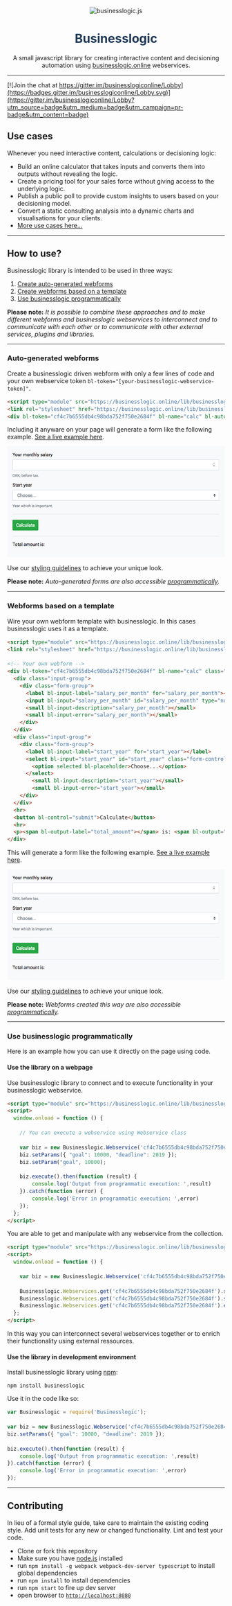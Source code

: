 <p align="center">
<img alt="businesslogic.js" title="businesslogic.js" src="https://businesslogic.online/images/favicon/apple-icon-180x180.png" width="120">
</p>
<h1 align="center" style="color: #1F3957">Businesslogic</h1>
<p align="center">A small javascript library for creating interactive content and decisioning automation using <a href="https://businesslogic.online" target="_blank">businesslogic.online</a> webservices.</p>

---

[![Join the chat at https://gitter.im/businesslogiconline/Lobby](https://badges.gitter.im/businesslogiconline/Lobby.svg)](https://gitter.im/businesslogiconline/Lobby?utm_source=badge&utm_medium=badge&utm_campaign=pr-badge&utm_content=badge)

## Use cases
Whenever you need interactive content, calculations or decisioning logic:

* Build an online calculator that takes inputs and converts them into outputs without revealing the logic.
* Create a pricing tool for your sales force without giving access to the underlying logic.
* Publish a public poll to provide custom insights to users based on your decisioning model.
* Convert a static consulting analysis into a dynamic charts and visualisations for your clients.
* [More use cases here...][use cases]

---

## How to use?
Businesslogic library is intended to be used in three ways:
1. [Create auto-generated webforms](#auto-generated-webforms)
1. [Create webforms based on a template](#webforms-based-on-a-template)
1. [Use businesslogic programmatically](#use-businesslogic-programmatically)

**Please note:** *It is possible to combine these approaches and to make different webforms and businesslogic webservices to interconnect and to communicate with each other or to communicate with other external services, plugins and libraries.*

---

### Auto-generated webforms
Create a businesslogic driven webform with only a few lines of code and your own webservice token `bl-token="[your-businesslogic-webservice-token]"`.

```html
<script type="module" src="https://businesslogic.online/lib/businesslogic.1.0.0.js"></script>
<link rel="stylesheet" href="https://businesslogic.online/lib/businesslogic-standard-theme.css">
<div bl-token="cf4c7b6555db4c98bda752f750e2684f" bl-name="calc" bl-auto class="bl-theme bl-theme-fonts"></div>
```
Including it anyware on your page will generate a form like the following example. [See a live example here][jsfiddle-automatic-webform].

[![alt text][automatic-webform]][jsfiddle-automatic-webform]

Use our [styling guidelines][styling guide] to achieve your unique look.

**Please note:** *Auto-generated forms are also accessible [programmatically](#use-businesslogic-programmatically).*

---

### Webforms based on a template
Wire your own webform template with businesslogic. In this cases businesslogic uses it as a template.

```html
<script type="module" src="https://businesslogic.online/lib/businesslogic.1.0.0.js"></script>
<link rel="stylesheet" href="https://businesslogic.online/lib/businesslogic-standard-theme.css">

<!-- Your own webform -->
<div bl-token="cf4c7b6555db4c98bda752f750e2684f" bl-name="calc" class="bl-theme bl-theme-fonts">
  <div class="input-group">
    <div class="form-group">
      <label bl-input-label="salary_per_month" for="salary_per_month"></label>
      <input bl-input="salary_per_month" id="salary_per_month" type="number" class="form-control" >
      <small bl-input-description="salary_per_month"></small>
      <small bl-input-error="salary_per_month"></small>
    </div>
  </div>
  <div class="input-group">
    <div class="form-group">
      <label bl-input-label="start_year" for="start_year"></label>
      <select bl-input="start_year" id="start_year" class="form-control">
        <option selected bl-placeholder>Choose...</option>
      </select>
        <small bl-input-description="start_year"></small>
        <small bl-input-error="start_year"></small>
    </div>
  </div>
  <hr>
  <button bl-control="submit">Calculate</button>
  <hr>
  <p><span bl-output-label="total_amount"></span> is: <span bl-output="total_amount"></span></p>
</div>
```

This will generate a form like the following example. [See a live example here][jsfiddle-templated-webform].

[![alt text][templated-webform]][jsfiddle-templated-webform]

Use our [styling guidelines][styling guide] to achieve your unique look.

**Please note:** *Webforms created this way are also accessible [programmatically](#use-businesslogic-programmatically).*

---
### Use businesslogic programmatically
Here is an example how you can use it directly on the page using code.

#### Use the library on a webpage
Use businesslogic library to connect and to execute functionality in your businesslogic webservice.

```html
<script type="module" src="https://businesslogic.online/lib/businesslogic.1.0.0.js"></script>
<script>
  window.onload = function () {
  
    // You can execute a webservice using Webservice class
    
    var biz = new Businesslogic.Webservice('cf4c7b6555db4c98bda752f750e2684f');
    biz.setParams({ "goal": 10000, "deadline": 2019 });
    biz.setParam("goal", 10000);

    biz.execute().then(function (result) {
        console.log('Output from programmatic execution: ',result)
    }).catch(function (error) {
        console.log('Error in programmatic execution: ',error)
    });
  };
</script>
```

You are able to get and manipulate with any webservice from the collection.

```html
<script type="module" src="https://businesslogic.online/lib/businesslogic.1.0.0.js"></script>
<script>
  window.onload = function () {
    
    var biz = new Businesslogic.Webservice('cf4c7b6555db4c98bda752f750e2684f');
    
    Businesslogic.Webservices.get('cf4c7b6555db4c98bda752f750e2684f').setParams({ "goal": 15000, "deadline": 2019 });
    Businesslogic.Webservices.get('cf4c7b6555db4c98bda752f750e2684f').setParam("goal", 10000);
    Businesslogic.Webservices.get('cf4c7b6555db4c98bda752f750e2684f').execute();
  };
</script>
```
In this way you can interconnect several webservices together or to enrich their functionality using external ressources.

#### Use the library in development environment
Install businesslogic library using [npm][npm-businesslogic]:

```
npm install businesslogic
```
  
Use it in the code like so:

```javascript
var Businesslogic = require('Businesslogic');

var biz = new Businesslogic.Webservice('cf4c7b6555db4c98bda752f750e2684f');
biz.setParams({ "goal": 10000, "deadline": 2019 });

biz.execute().then(function (result) {
    console.log('Output from programmatic execution: ',result)
}).catch(function (error) {
    console.log('Error in programmatic execution: ',error)
});

```
---
## Contributing
In lieu of a formal style guide, take care to maintain the existing coding style. Add unit tests for any new or changed functionality. Lint and test your code.

- Clone or fork this repository
- Make sure you have [node.js](https://nodejs.org/) installed
- run `npm install -g webpack webpack-dev-server typescript` to install global dependencies
- run `npm install` to install dependencies
- run `npm start` to fire up dev server
- open browser to [`http://localhost:8080`](http://localhost:8080)


[automatic-webform]: ./assets/images/businesslogic-automatic-approach.png "Automaticaly generated businesslogic webform based on a standard template"
[templated-webform]: ./assets/images/businesslogic-automatic-approach.png "Businesslogic wrapped into a template of your choice"
[styling guide]: ./wiki/styling-guide.md
[use cases]: ./wiki/use-cases.md
[jsfiddle-automatic-webform]: https://jsfiddle.net/kropsi/16ty8vna/
[jsfiddle-templated-webform]: https://jsfiddle.net/kropsi/7jk0yzx4/
[jsfiddle-programmatic-implementation]: https://jsfiddle.net/kropsi/mf3ux8hg/
[npm-businesslogic]: https://www.npmjs.com/package/businesslogic
